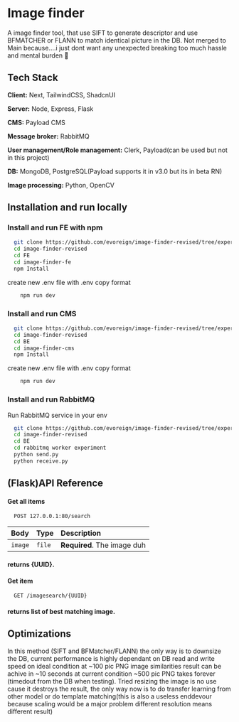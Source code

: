 # Image finder

A image finder tool, that use SIFT to generate descriptor and use BFMATCHER or FLANN to match identical picture in the DB. 
Not merged to Main because....i just dont want any unexpected breaking too much hassle and mental burden 🤷

## Tech Stack

**Client:** Next, TailwindCSS, ShadcnUI

**Server:** Node, Express, Flask

**CMS:** Payload CMS

**Message broker:** RabbitMQ

**User management/Role management:** Clerk, Payload(can be used but not in this project)

**DB:** MongoDB, PostgreSQL(Payload supports it in v3.0 but its in beta RN)

**Image processing:** Python, OpenCV



## Installation and run locally

### Install and run FE with npm

```bash
  git clone https://github.com/evoreign/image-finder-revised/tree/experimental
  cd image-finder-revised
  cd FE
  cd image-finder-fe
  npm Install
```
create new .env file with .env copy format
```bash
    npm run dev
```

### Install and run CMS

```bash
  git clone https://github.com/evoreign/image-finder-revised/tree/experimental
  cd image-finder-revised
  cd BE
  cd image-finder-cms
  npm Install
```
create new .env file with .env copy format
```bash
    npm run dev
```

### Install and run RabbitMQ

Run RabbitMQ service in your env

```bash
  git clone https://github.com/evoreign/image-finder-revised/tree/experimental
  cd image-finder-revised
  cd BE
  cd rabbitmq worker experiment
  python send.py
  python receive.py
```
## (Flask)API Reference

#### Get all items

```http
  POST 127.0.0.1:80/search
```

| Body | Type     | Description                |
| :-------- | :------- | :------------------------- |
| `image` | `file` | **Required**. The image duh |

#### returns {UUID}.

#### Get item

```http
  GET /imagesearch/{UUID}
```

#### returns list of best matching image.



## Optimizations

In this method (SIFT and BFMatcher/FLANN) the only way is to downsize the DB, current performance is highly dependant on DB read and write speed on ideal condition at ~100 pic PNG image similarities result can be achive in ~10 seconds at current condition ~500 pic PNG takes forever (timedout from the DB when testing). Tried resizing the image is no use cause it destroys the result, the only way now is to do transfer learning from other model or do template matching(this is also a useless enddevour because scaling would be a major problem different resolution means different result)
